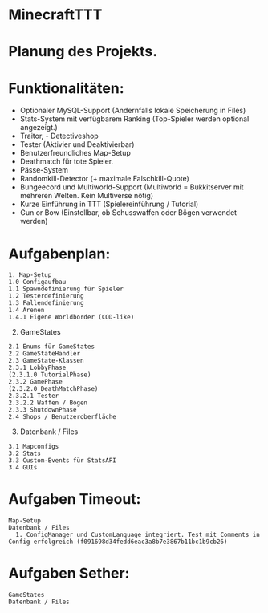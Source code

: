 # MinecraftTTT

# Planung des Projekts.

# Funktionalitäten:
- Optionaler MySQL-Support (Andernfalls lokale Speicherung in Files)
- Stats-System mit verfügbarem Ranking (Top-Spieler werden optional angezeigt.)
- Traitor, - Detectiveshop
- Tester (Aktivier und Deaktivierbar)
- Benutzerfreundliches Map-Setup
- Deathmatch für tote Spieler.
- Pässe-System
- Randomkill-Detector (+ maximale Falschkill-Quote)
- Bungeecord und Multiworld-Support (Multiworld = Bukkitserver mit mehreren Welten. Kein Multiverse nötig)
- Kurze Einführung in TTT (Spielereinführung / Tutorial)
- Gun or Bow (Einstellbar, ob Schusswaffen oder Bögen verwendet werden)

# Aufgabenplan:
```
1. Map-Setup
1.0 Configaufbau
1.1 Spawndefinierung für Spieler
1.2 Testerdefinierung
1.3 Fallendefinierung
1.4 Arenen
1.4.1 Eigene Worldborder (COD-like)
```

2. GameStates
```
2.1 Enums für GameStates
2.2 GameStateHandler
2.3 GameState-Klassen
2.3.1 LobbyPhase
(2.3.1.0 TutorialPhase)
2.3.2 GamePhase
(2.3.2.0 DeathMatchPhase)
2.3.2.1 Tester
2.3.2.2 Waffen / Bögen
2.3.3 ShutdownPhase
2.4 Shops / Benutzeroberfläche
```


3. Datenbank / Files
```
3.1 Mapconfigs
3.2 Stats
3.3 Custom-Events für StatsAPI
3.4 GUIs
```



# Aufgaben Timeout:
```
Map-Setup
Datenbank / Files
  1. ConfigManager und CustomLanguage integriert. Test mit Comments in Config erfolgreich (f091698d34fedd6eac3a8b7e3867b11bc1b9cb26)
```

# Aufgaben Sether:
```
GameStates
Datenbank / Files
```
